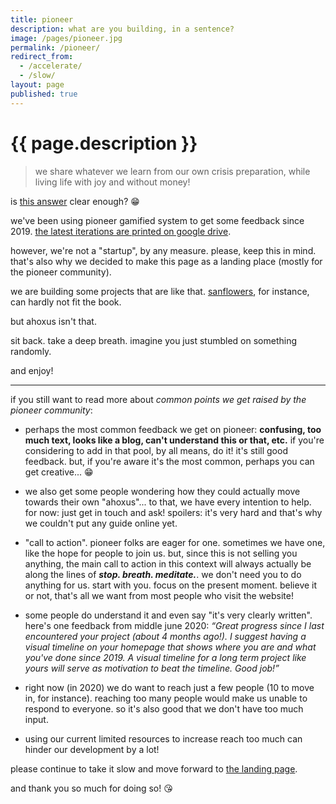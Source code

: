 ```yaml
---
title: pioneer
description: what are you building, in a sentence?
image: /pages/pioneer.jpg
permalink: /pioneer/
redirect_from:
  - /accelerate/
  - /slow/
layout: page
published: true
---
```


# {{ page.description }}

> we share whatever we learn from our own crisis preparation, while living life with joy and without money!

is [this answer](https://frontier.pioneer.app/posts/24e9f43a-what-are-you-building-in-a-sentence) clear enough? 😁

we've been using pioneer gamified system to get some feedback since 2019. [the latest iterations are printed on google drive](https://drive.google.com/folderview?id=1T7fdo8RcTgne0HlwyJLbMnqTcf1nRivp).

however, we're not a "startup", by any measure. please, keep this in mind. that's also why we decided to make this page as a landing place (mostly for the pioneer community).

we are building some projects that are like that. [sanflowers](/sanflowers), for instance, can hardly not fit the book.

but ahoxus isn't that.

sit back. take a deep breath. imagine you just stumbled on something randomly.

and enjoy!

---

if you still want to read more about *common points we get raised by the pioneer community*:

- perhaps the most common feedback we get on pioneer: **confusing, too much text, looks like a blog, can't understand this or that, etc.** if you're considering to add in that pool, by all means, do it! it's still good feedback. but, if you're aware it's the most common, perhaps you can get creative... 😁

- we also get some people wondering how they could actually move towards their own "ahoxus"... to that, we have every intention to help. for now: just get in touch and ask! spoilers: it's very hard and that's why we couldn't put any guide online yet.

- "call to action". pioneer folks are eager for one. sometimes we have one, like the hope for people to join us. but, since this is not selling you anything, the main call to action in this context will always actually be along the lines of ***stop. breath. meditate.***. we don't need you to do anything for us. start with you. focus on the present moment. believe it or not, that's all we want from most people who visit the website!

- some people do understand it and even say "it's very clearly written". here's one feedback from middle june 2020: *“Great progress since I last encountered your project (about 4 months ago!). I suggest having a visual timeline on your homepage that shows where you are and what you've done since 2019. A visual timeline for a long term project like yours will serve as motivation to beat the timeline. Good job!”*

- right now (in 2020) we do want to reach just a few people (10 to move in, for instance). reaching too many people would make us unable to respond to everyone. so it's also good that we don't have too much input.

- using our current limited resources to increase reach too much can hinder our development by a lot!

please continue to take it slow and move forward to [the landing page](/).

and thank you so much for doing so! 😘
